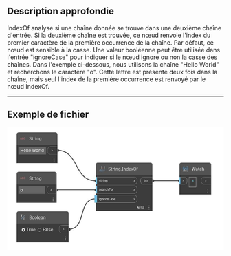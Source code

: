 ## Description approfondie
IndexOf analyse si une chaîne donnée se trouve dans une deuxième chaîne d'entrée. Si la deuxième chaîne est trouvée, ce nœud renvoie l'index du premier caractère de la première occurrence de la chaîne. Par défaut, ce nœud est sensible à la casse. Une valeur booléenne peut être utilisée dans l'entrée "ignoreCase" pour indiquer si le nœud ignore ou non la casse des chaînes. Dans l'exemple ci-dessous, nous utilisons la chaîne "Hello World" et recherchons le caractère "o". Cette lettre est présente deux fois dans la chaîne, mais seul l'index de la première occurrence est renvoyé par le nœud IndexOf.
___
## Exemple de fichier

![IndexOf](./DSCore.String.IndexOf_img.jpg)

